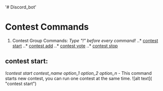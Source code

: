 '# Discord_bot'
# Contest Commands
1. Contest Group Commands:
*Type "!" before every command!*
..* [contest start](#contest-start)
..* [contest add](#contest-add)
..* [contest vote](#contest-vote)
..* [contest stop](#contest-stop)

## contest start:
*!contest start contest_name option_1 option_2 option_n* - This command starts new contest, you can run one contest at the same time.
![alt text]( "contest start")